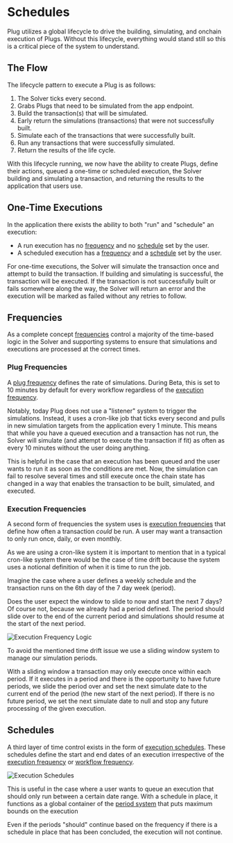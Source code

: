 # Schedules

Plug utilizes a global lifecycle to drive the building, simulating, and onchain execution of Plugs. Without this lifecycle, everything would stand still so this is a critical piece of the system to understand.

## The Flow

The lifecycle pattern to execute a Plug is as follows:

1. The Solver ticks every second.
2. Grabs Plugs that need to be simulated from the app endpoint.
3. Build the transaction(s) that will be simulated.
4. Early return the simulations (transactions) that were not successfully built.
5. Simulate each of the transactions that were successfully built.
6. Run any transactions that were successfully simulated.
7. Return the results of the life cycle.

With this lifecycle running, we now have the ability to create Plugs, define their actions, queued a one-time or scheduled execution, the Solver building and simulating a transaction, and returning the results to the application that users use.

## One-Time Executions

In the application there exists the ability to both "run" and "schedule" an execution:

- A run execution has no [frequency](#frequencies) and no [schedule](#schedules) set by the user.
- A scheduled execution has a [frequency](#frequencies) and a [schedule](#schedules) set by the user.

For one-time executions, the Solver will simulate the transaction once and attempt to build the transaction. If building and simulating is successful, the transaction will be executed. If the transaction is not successfully built or fails somewhere along the way, the Solver will return an error and the execution will be marked as failed without any retries to follow.

## Frequencies

As a complete concept [frequencies](#frequencies) control a majority of the time-based logic in the Solver and supporting systems to ensure that simulations and executions are processed at the correct times.

### Plug Frequencies

A [plug frequency](#plug-frequencies) defines the rate of simulations. During Beta, this is set to 10 minutes by default for every workflow regardless of the [execution frequency](#execution-frequencies).

Notably, today Plug does not use a "listener" system to trigger the simulations. Instead, it uses a cron-like job that ticks every second and pulls in new simulation targets from the application every 1 minute. This means that while you have a queued execution and a transaction has not run, the Solver will simulate (and attempt to execute the transaction if fit) as often as every 10 minutes without the user doing anything.

This is helpful in the case that an execution has been queued and the user wants to run it as soon as the conditions are met. Now, the simulation can fail to resolve several times and still execute once the chain state has changed in a way that enables the transaction to be built, simulated, and executed.

### Execution Frequencies

A second form of frequencies the system uses is [execution frequencies](#execution-frequencies) that define how often a transaction _could_ be run. A user may want a transaction to only run once, daily, or even monthly.

As we are using a cron-like system it is important to mention that in a typical cron-like system there would be the case of time drift because the system uses a notional definition of when it is time to run the job.

Imagine the case where a user defines a weekly schedule and the transaction runs on the 6th day of the 7 day week (period).

Does the user expect the window to slide to now and start the next 7 days? Of course not, because we already had a period defined. The period should slide over to the end of the current period and simulations should resume at the start of the next period.

![Execution Frequency Logic](/public/assets/execution-frequency.png)

To avoid the mentioned time drift issue we use a sliding window system to manage our simulation periods.

With a sliding window a transaction may only execute once within each period. If it executes in a period and there is the opportunity to have future periods, we slide the period over and set the next simulate date to the current end of the period (the new start of the next period). If there is no future period, we set the next simulate date to null and stop any future processing of the given execution.

## Schedules

A third layer of time control exists in the form of [execution schedules](#schedules). These schedules define the start and end dates of an execution irrespective of the [execution frequency](#execution) or [workflow frequency](#workflow).

![Execution Schedules](/public/assets/execution-schedules.png)

This is useful in the case where a user wants to queue an execution that should only run between a certain date range. With a schedule in place, it functions as a global container of the [period system](#execution) that puts maximum bounds on the execution

Even if the periods "should" continue based on the frequency if there is a schedule in place that has been concluded, the execution will not continue.

